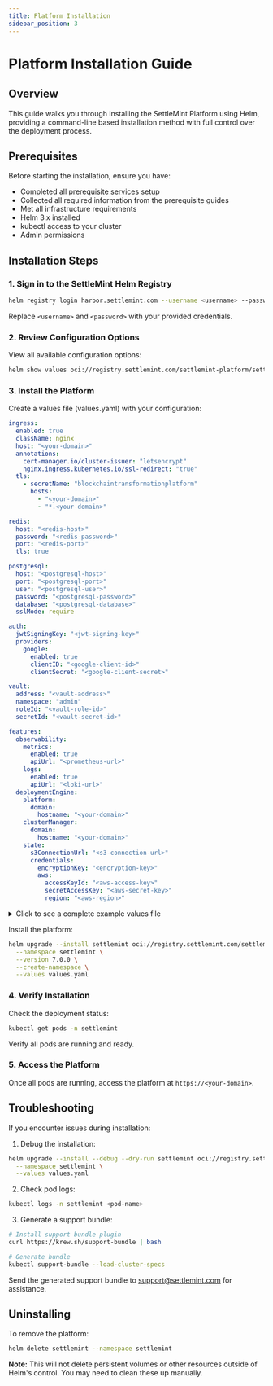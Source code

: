 ```yaml
---
title: Platform Installation
sidebar_position: 3
---
```


# Platform Installation Guide

## Overview

This guide walks you through installing the SettleMint Platform using Helm, providing a command-line based installation method with full control over the deployment process.

## Prerequisites

Before starting the installation, ensure you have:

- Completed all [prerequisite services](prerequisites/overview.md) setup
- Collected all required information from the prerequisite guides
- Met all infrastructure requirements
- Helm 3.x installed
- kubectl access to your cluster
- Admin permissions

## Installation Steps

### 1. Sign in to the SettleMint Helm Registry

```bash
helm registry login harbor.settlemint.com --username <username> --password <password>
```

Replace `<username>` and `<password>` with your provided credentials.

### 2. Review Configuration Options

View all available configuration options:

```bash
helm show values oci://registry.settlemint.com/settlemint-platform/settlemint --version 7.0.0
```

### 3. Install the Platform

Create a values file (values.yaml) with your configuration:

```yaml
ingress:
  enabled: true
  className: nginx
  host: "<your-domain>"
  annotations:
    cert-manager.io/cluster-issuer: "letsencrypt"
    nginx.ingress.kubernetes.io/ssl-redirect: "true"
  tls:
    - secretName: "blockchaintransformationplatform"
      hosts:
        - "<your-domain>"
        - "*.<your-domain>"

redis:
  host: "<redis-host>"
  password: "<redis-password>"
  port: "<redis-port>"
  tls: true

postgresql:
  host: "<postgresql-host>"
  port: "<postgresql-port>"
  user: "<postgresql-user>"
  password: "<postgresql-password>"
  database: "<postgresql-database>"
  sslMode: require

auth:
  jwtSigningKey: "<jwt-signing-key>"
  providers:
    google:
      enabled: true
      clientID: "<google-client-id>"
      clientSecret: "<google-client-secret>"

vault:
  address: "<vault-address>"
  namespace: "admin"
  roleId: "<vault-role-id>"
  secretId: "<vault-secret-id>"

features:
  observability:
    metrics:
      enabled: true
      apiUrl: "<prometheus-url>"
    logs:
      enabled: true
      apiUrl: "<loki-url>"
  deploymentEngine:
    platform:
      domain:
        hostname: "<your-domain>"
    clusterManager:
      domain:
        hostname: "<your-domain>"
    state:
      s3ConnectionUrl: "<s3-connection-url>"
      credentials:
        encryptionKey: "<encryption-key>"
        aws:
          accessKeyId: "<aws-access-key>"
          secretAccessKey: "<aws-secret-key>"
          region: "<aws-region>"
```

<details>
<summary>Click to see a complete example values file</summary>

```yaml
ingress:
  enabled: true
  className: nginx
  host: "sandbox-demo.blockchaintransformationplatform.com"
  annotations:
    cert-manager.io/cluster-issuer: "letsencrypt"
    nginx.ingress.kubernetes.io/ssl-redirect: "true"
  tls:
    - secretName: "blockchaintransformationplatform"
      hosts:
        - "sandbox-demo.blockchaintransformationplatform.com"
        - "*.sandbox-demo.blockchaintransformationplatform.com"

redis:
  host: redis-17220.c250.eu-central-1-1.ec2.cloud.redislabs.com
  password: supersecretredispassword
  port: 17220
  tls: true

postgresql:
  host: ep-morning-moon-a20p0s24-pooler.eu-central-1.aws.neon.tech
  port: 5432
  user: sandbox-demo_owner
  password: mysupersecretpsqlpassword
  database: sandbox-demo
  sslMode: require

auth:
  jwtSigningKey: "HamMmiYGP+sBClp0tWbhlg8I5+k/OOoM+/7rNOLpHtI="
  providers:
    google:
      enabled: true
      clientID: "123456789-abcdefghijklmnopqrstuvwxyz.apps.googleusercontent.com"
      clientSecret: "GOCSPX-abcdefghijklmnopqrstuvwxyz"

vault:
  address: "https://sandbox-demo-public-vault-975715c8.ba526938.z1.hashicorp.cloud:8200"
  namespace: "admin"
  roleId: "12345678-90ab-cdef-ghij-klmnopqrstuv"
  secretId: "12345678-90ab-cdef-ghij-klmnopqrstuv"

features:
  observability:
    metrics:
      enabled: true
      apiUrl: "http://victoria-metrics-victoria-metrics-single-server.observability.svc.cluster.local:8428/prometheus/api/v1"
    logs:
      enabled: true
      apiUrl: "http://loki-gateway.observability.svc.cluster.local/loki/api/v1"
  deploymentEngine:
    platform:
      domain:
        hostname: "sandbox-demo.blockchaintransformationplatform.com"
    clusterManager:
      domain:
        hostname: "sandbox-demo.blockchaintransformationplatform.com"
    state:
      s3ConnectionUrl: "s3://sandbox-demo-bucket?region=eu-central-1"
      credentials:
        encryptionKey: "r532kL19Jrp8Fnql43ScR4UhN46Sh1QmgbJXjkPC2YI="
        aws:
          accessKeyId: "AKIAIOSFODNN7EXAMPLE"
          secretAccessKey: "wJalrXUtnFEMI/K7MDENG/bPxRfiCYEXAMPLEKEY"
          region: "eu-central-1"

app:
  replicaCount: 2
api:
  replicaCount: 2
job:
  replicaCount: 2
  resources:
    requests:
      cpu: 100m
      memory: 512Mi
  autoscaling:
    enabled: true
deployWorker:
  replicaCount: 2
  resources:
    requests:
      cpu: 100m
      memory: 512Mi
  autoscaling:
    enabled: true
clusterManager:
  replicaCount: 2
docs:
  replicaCount: 2
```

</details>

Install the platform:

```bash
helm upgrade --install settlemint oci://registry.settlemint.com/settlemint-platform/settlemint \
  --namespace settlemint \
  --version 7.0.0 \
  --create-namespace \
  --values values.yaml
```

### 4. Verify Installation

Check the deployment status:

```bash
kubectl get pods -n settlemint
```

Verify all pods are running and ready.

### 5. Access the Platform

Once all pods are running, access the platform at `https://<your-domain>`.

## Troubleshooting

If you encounter issues during installation:

1. Debug the installation:

```bash
helm upgrade --install --debug --dry-run settlemint oci://registry.settlemint.com/settlemint-platform/settlemint \
  --namespace settlemint \
  --values values.yaml
```

2. Check pod logs:

```bash
kubectl logs -n settlemint <pod-name>
```

3. Generate a support bundle:

```bash
# Install support bundle plugin
curl https://krew.sh/support-bundle | bash

# Generate bundle
kubectl support-bundle --load-cluster-specs
```

Send the generated support bundle to [support@settlemint.com](mailto:support@settlemint.com) for assistance.

## Uninstalling

To remove the platform:

```bash
helm delete settlemint --namespace settlemint
```

**Note:** This will not delete persistent volumes or other resources outside of Helm's control. You may need to clean these up manually.
